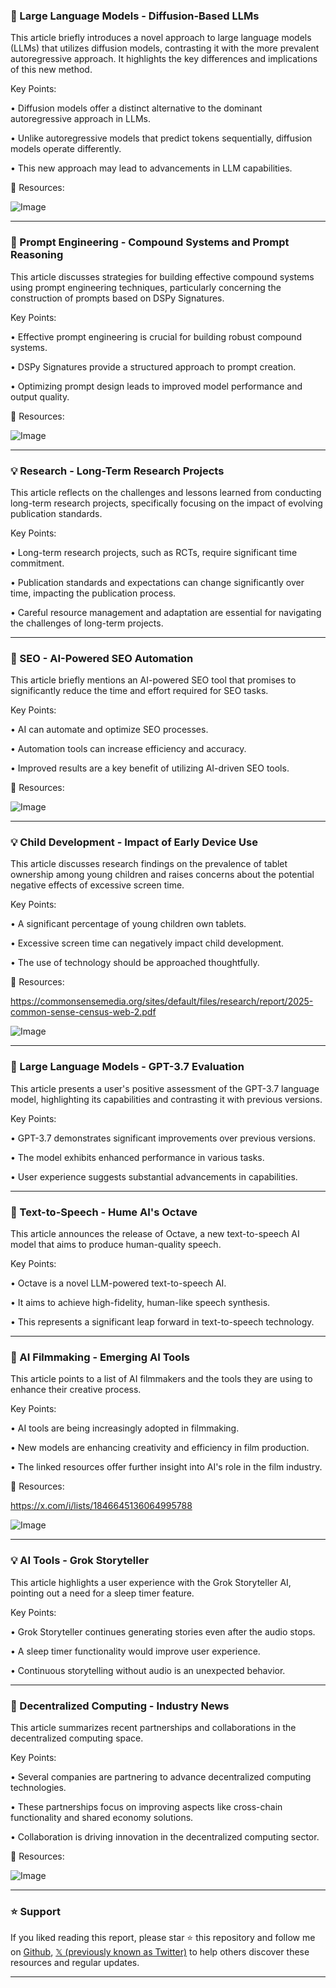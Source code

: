 ### 🤖 Large Language Models - Diffusion-Based LLMs

This article briefly introduces a novel approach to large language models (LLMs) that utilizes diffusion models, contrasting it with the more prevalent autoregressive approach.  It highlights the key differences and implications of this new method.


Key Points:

• Diffusion models offer a distinct alternative to the dominant autoregressive approach in LLMs.


• Unlike autoregressive models that predict tokens sequentially, diffusion models operate differently.


• This new approach may lead to advancements in LLM capabilities.



🔗 Resources:

![Image](https://pbs.twimg.com/ext_tw_video_thumb/1894847152645402625/pu/img/LcIG8TYsp5ta9Aoj.jpg)


---

### 🤖 Prompt Engineering - Compound Systems and Prompt Reasoning

This article discusses strategies for building effective compound systems using prompt engineering techniques, particularly concerning the construction of prompts based on DSPy Signatures.


Key Points:

•  Effective prompt engineering is crucial for building robust compound systems.


• DSPy Signatures provide a structured approach to prompt creation.


•  Optimizing prompt design leads to improved model performance and output quality.



🔗 Resources:

![Image](https://pbs.twimg.com/media/GkzvnphXYAAaMVQ?format=jpg&name=small)


---

### 💡 Research - Long-Term Research Projects

This article reflects on the challenges and lessons learned from conducting long-term research projects, specifically focusing on the impact of evolving publication standards.


Key Points:

• Long-term research projects, such as RCTs, require significant time commitment.


• Publication standards and expectations can change significantly over time, impacting the publication process.


•  Careful resource management and adaptation are essential for navigating the challenges of long-term projects.


---

### 🚀 SEO - AI-Powered SEO Automation

This article briefly mentions an AI-powered SEO tool that promises to significantly reduce the time and effort required for SEO tasks.


Key Points:

•  AI can automate and optimize SEO processes.


•  Automation tools can increase efficiency and accuracy.


•  Improved results are a key benefit of utilizing AI-driven SEO tools.


🔗 Resources:

![Image](https://pbs.twimg.com/media/Gkyffk0XcAAr8OB?format=jpg&name=small)


---

### 💡 Child Development - Impact of Early Device Use

This article discusses research findings on the prevalence of tablet ownership among young children and raises concerns about the potential negative effects of excessive screen time.


Key Points:

•  A significant percentage of young children own tablets.


•  Excessive screen time can negatively impact child development.


•  The use of technology should be approached thoughtfully.


🔗 Resources:

https://commonsensemedia.org/sites/default/files/research/report/2025-common-sense-census-web-2.pdf

![Image](https://pbs.twimg.com/media/Gk0NE_4WsAAosft?format=png&name=small)


---

### 🤖 Large Language Models - GPT-3.7 Evaluation

This article presents a user's positive assessment of the GPT-3.7 language model, highlighting its capabilities and contrasting it with previous versions.


Key Points:

• GPT-3.7 demonstrates significant improvements over previous versions.


•  The model exhibits enhanced performance in various tasks.


• User experience suggests substantial advancements in capabilities.


---

### 🚀 Text-to-Speech - Hume AI's Octave

This article announces the release of Octave, a new text-to-speech AI model that aims to produce human-quality speech.


Key Points:

• Octave is a novel LLM-powered text-to-speech AI.


•  It aims to achieve high-fidelity, human-like speech synthesis.


•  This represents a significant leap forward in text-to-speech technology.


---

### 🚀 AI Filmmaking - Emerging AI Tools

This article points to a list of AI filmmakers and the tools they are using to enhance their creative process.


Key Points:

•  AI tools are being increasingly adopted in filmmaking.


•  New models are enhancing creativity and efficiency in film production.


•  The linked resources offer further insight into AI's role in the film industry.



🔗 Resources:

https://x.com/i/lists/1846645136064995788

![Image](https://pbs.twimg.com/ext_tw_video_thumb/1895149335102291968/pu/img/AZP5Tp9GCPaMYCFa.jpg)


---

### 💡 AI Tools - Grok Storyteller

This article highlights a user experience with the Grok Storyteller AI, pointing out a need for a sleep timer feature.


Key Points:

• Grok Storyteller continues generating stories even after the audio stops.


•  A sleep timer functionality would improve user experience.


•  Continuous storytelling without audio is an unexpected behavior.


---

### 🤖 Decentralized Computing - Industry News

This article summarizes recent partnerships and collaborations in the decentralized computing space.


Key Points:

• Several companies are partnering to advance decentralized computing technologies.


•  These partnerships focus on improving aspects like cross-chain functionality and shared economy solutions.


•  Collaboration is driving innovation in the decentralized computing sector.


🔗 Resources:

![Image](https://pbs.twimg.com/tweet_video_thumb/GkyRcdsaoAE_95v.jpg)


---

### ⭐️ Support

If you liked reading this report, please star ⭐️ this repository and follow me on [Github](https://github.com/Drix10), [𝕏 (previously known as Twitter)](https://x.com/DRIX_10_) to help others discover these resources and regular updates.

---